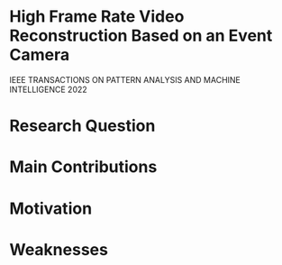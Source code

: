 # High Frame Rate Video Reconstruction Based on an Event Camera

IEEE TRANSACTIONS ON PATTERN ANALYSIS AND MACHINE INTELLIGENCE 2022

# Research Question

# Main Contributions

# Motivation

# Weaknesses